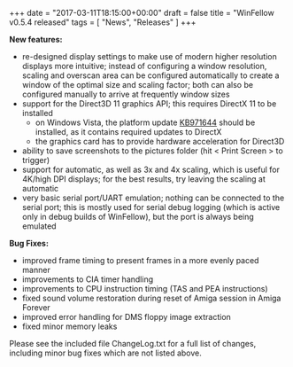 +++
date = "2017-03-11T18:15:00+00:00"
draft = false
title = "WinFellow v0.5.4 released"
tags = [ "News", "Releases" ]
+++

**New features:**

* re-designed display settings to make use of modern higher resolution displays more intuitive; instead of configuring a window resolution, scaling and overscan area can be configured automatically to create a window of the optimal size and scaling factor; both can also be configured manually to arrive at frequently window sizes
* support for the Direct3D 11 graphics API; this requires DirectX 11 to be installed
  * on Windows Vista, the platform update [KB971644](https://support.microsoft.com/en-us/help/971644) should be installed, as it contains required updates to DirectX
  * the graphics card has to provide hardware acceleration for Direct3D 
* ability to save screenshots to the pictures folder (hit < Print Screen > to trigger)
* support for automatic, as well as 3x and 4x scaling, which is useful for 4K/high DPI displays; for the best results, try leaving the scaling at automatic
* very basic serial port/UART emulation; nothing can be connected to the serial port; this is mostly used for serial debug logging (which is active only in debug builds of WinFellow), but the port is always being emulated

**Bug Fixes:**


* improved frame timing to present frames in a more evenly paced manner
* improvements to CIA timer handling
* improvements to CPU instruction timing (TAS and PEA instructions)
* fixed sound volume restoration during reset of Amiga session in Amiga Forever
* improved error handling for DMS floppy image extraction
* fixed minor memory leaks

Please see the included file ChangeLog.txt for a full list of changes, including minor bug fixes which are not listed above.
